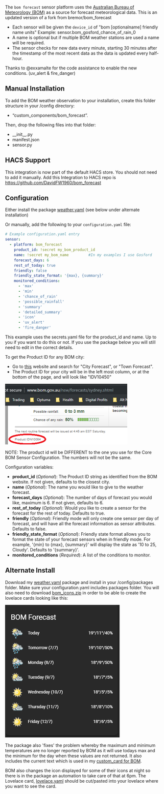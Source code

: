 
The `bom forecast` sensor platform uses the [Australian Bureau of Meteorology (BOM)](http://www.bom.gov.au) as a source for forecast meteorological data. This is an updated version of a fork from bremor/bom_forecast

- Each sensor will be given the `device_id` of "bom [optionalname] friendly name units" Example: sensor.bom_gosford_chance_of_rain_0
- A name is optional but if multiple BOM weather stations are used a name will be required.
- The sensor checks for new data every minute, starting 30 minutes after the timestamp of the most recent data as the data is updated every half-hour.

Thanks to @exxamalte for the code assistance to enable the new conditions. (uv_alert & fire_danger)

## Manual Installation 
To add the BOM weather observation to your installation, create this folder structure in your /config directory:
- “custom_components/bom_forecast”.

Then, drop the following files into that folder:
- \_\_init__.py
- manifest.json
- sensor.py

## HACS Support
This integration is now part of the default HACS store. You should not need to add it manually. Add this Integration to HACS repo is https://github.com/DavidFW1960/bom_forecast 

## Configuration
Either install the package [weather.yaml](https://github.com/DavidFW1960/bom_forecast/blob/master/weather.yaml) (see below under alternate installation)

Or manually, add the following to your `configuration.yaml` file:

```yaml
# Example configuration.yaml entry
sensor:
  - platform: bom_forecast
    product_id: !secret my_bom_product_id
    name: !secret my_bom_name         #In my examples I use Gosford
    forecast_days: 6
    rest_of_today: true
    friendly: false
    friendly_state_format: '{max}, {summary}'
    monitored_conditions:
      - 'max'
      - 'min'
      - 'chance_of_rain'
      - 'possible_rainfall'
      - 'summary'
      - 'detailed_summary'
      - 'icon'
      - 'uv_alert'
      - 'fire_danger'
```

This example uses the secrets.yaml file for the product_id and name. Up to you if you want to do this or not.
If you use the package below you will still need to edit in the correct details.

To get the Product ID for any BOM city:
- Go to [this](http://www.bom.gov.au/nsw/observations/map.shtml) website and search for "City Forecast", or "Town Forecast".
- The Product ID for your city will be in the left most column, or at the bottom of the page, and will look like "IDV10450"

![Here is an example of where to find product id](bom_forecast_product.png)

NOTE: The product id will be DIFFERENT to the one you use for the Core BOM Sensor Configuration. The numbers will not be the same.

Configuration variables:

- **product_id** (*Optional*): The Product ID string as identified from the BOM website.  If not given, defaults to the closest city.
- **name** (*Optional*): The name you would like to give to the weather forecast.
- **forecast_days** (*Optional*): The number of days of forecast you would like, maximum is 6. If not given, defaults to 6.
- **rest_of_today** (*Optional*): Would you like to create a sensor for the forecast for the rest of today. Defaults to true.
- **friendly** (*Optional*): Friendly mode will only create one sensor per day of forecast, and will have all the forecast information as sensor attributes. Defaults to false.
- **friendly_state_format** (*Optional*): Friendly state format allows you to format the state of your forecast sensors when in friendly mode. For example, '{min} to {max}, {summary}' will display the state as '10 to 25, Cloudy'. Defaults to '{summary}'.
- **monitored_conditions** (*Required*): A list of the conditions to monitor.

## Alternate Install
Download my [weather.yaml](https://github.com/DavidFW1960/bom_forecast/blob/master/weather.yaml) package and install in your /config/packages folder. Make sure your configuration.yaml includes packages folder. You will also need to download [bom_icons.zip](https://github.com/DavidFW1960/bom_forecast/blob/master/bom_icons.zip) in order to be able to create the lovelace cards looking like this:

![BOM Forecast Card](bom_forecast.png)

The package also 'fixes' the problem whereby the maximum and minimum temperatures are no longer reported by BOM as it will use todays max and the minimum for the day when these values are not returned. It also includes the current text which is used in my [custom_card for BOM](https://github.com/DavidFW1960/bom-weather-card).

BOM also changes the icon displayed for some of their icons at night so there is in the package an automation to take care of that at 6pm.
The Lovelace card, [lovelace.yaml](https://github.com/DavidFW1960/bom_forecast/blob/master/lovelace.yaml) should be cut/pasted into your lovelace where you want to see the card.

